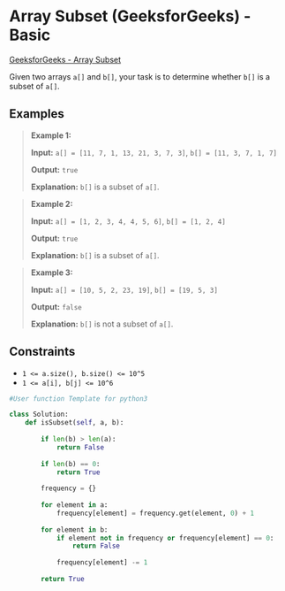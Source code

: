 # Array Subset (GeeksforGeeks) - Basic

[GeeksforGeeks - Array Subset](https://www.geeksforgeeks.org/problems/array-subset-of-another-array2317/)

Given two arrays `a[]` and `b[]`, your task is to determine whether `b[]` is a subset of `a[]`.

## Examples

> **Example 1:**
>
> **Input:** `a[] = [11, 7, 1, 13, 21, 3, 7, 3]`, `b[] = [11, 3, 7, 1, 7]`
>
> **Output:** `true`
>
> **Explanation:** `b[]` is a subset of `a[]`.

> **Example 2:**
>
> **Input:** `a[] = [1, 2, 3, 4, 4, 5, 6]`, `b[] = [1, 2, 4]`
>
> **Output:** `true`
>
> **Explanation:** `b[]` is a subset of `a[]`.

> **Example 3:**
>
> **Input:** `a[] = [10, 5, 2, 23, 19]`, `b[] = [19, 5, 3]`
>
> **Output:** `false`
>
> **Explanation:** `b[]` is not a subset of `a[]`.

## Constraints

- `1 <= a.size(), b.size() <= 10^5`
- `1 <= a[i], b[j] <= 10^6`

```python
#User function Template for python3

class Solution:
    def isSubset(self, a, b):
        
        if len(b) > len(a):
            return False
            
        if len(b) == 0:
            return True
            
        frequency = {}
        
        for element in a:
            frequency[element] = frequency.get(element, 0) + 1
            
        for element in b:
            if element not in frequency or frequency[element] == 0:
                return False
                
            frequency[element] -= 1
            
        return True
```
